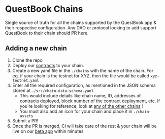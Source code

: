 # QuestBook Chains

Single source of truth for all the chains supported by the QuestBook app &amp; their respective configuration. Any DAO or protocol looking to add support QuestBook to their chain should PR here.

## Adding a new chain

1. Clone the repo
2. Deploy our [contracts](https://github.com/questbook/grants-contracts-upgradeable) to your chain.
3. Create a new yaml file in the `./chains` with the name of the chain. For eg. if your chain is the testnet for XYZ, then the file would be called `xyz-testnet.yaml`
4. Enter all the required configuration, as mentioned in the JSON schema stored at `./src/chain-data-schema.yaml`.
	- This would include details like chain name, ID, addresses of contracts deployed, block number of the contract deployment, etc.
		If you're looking for reference, look at [any of the other chains](https://github.com/questbook/chains/blob/main/chains/rinkeby.yaml) !
	- You must also add an icon for your chain and place it in `./chain-assets`
5. Submit a PR!
6. Once the PR is merged, CI will take care of the rest & your chain will be live on our [beta app](https://beta.questbook.app) within minutes